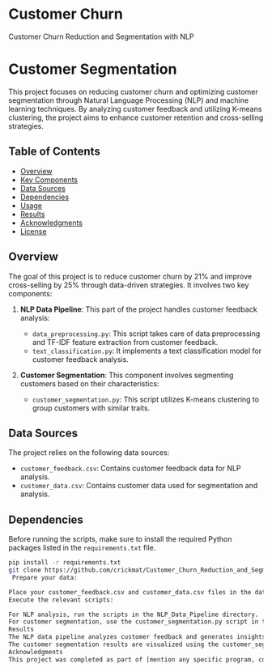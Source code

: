 # Customer Churn
Customer Churn Reduction and Segmentation with NLP
# Customer Segmentation



This project focuses on reducing customer churn and optimizing customer segmentation through Natural Language Processing (NLP) and machine learning techniques. By analyzing customer feedback and utilizing K-means clustering, the project aims to enhance customer retention and cross-selling strategies.

## Table of Contents

- [Overview](#overview)
- [Key Components](#key-components)
- [Data Sources](#data-sources)
- [Dependencies](#dependencies)
- [Usage](#usage)
- [Results](#results)
- [Acknowledgments](#acknowledgments)
- [License](#license)

## Overview

The goal of this project is to reduce customer churn by 21% and improve cross-selling by 25% through data-driven strategies. It involves two key components:

1. **NLP Data Pipeline**: This part of the project handles customer feedback analysis:
    - `data_preprocessing.py`: This script takes care of data preprocessing and TF-IDF feature extraction from customer feedback.
    - `text_classification.py`: It implements a text classification model for customer feedback analysis.

2. **Customer Segmentation**: This component involves segmenting customers based on their characteristics:
    - `customer_segmentation.py`: This script utilizes K-means clustering to group customers with similar traits.

## Data Sources

The project relies on the following data sources:

- `customer_feedback.csv`: Contains customer feedback data for NLP analysis.
- `customer_data.csv`: Contains customer data used for segmentation and analysis.

## Dependencies

Before running the scripts, make sure to install the required Python packages listed in the `requirements.txt` file.

```bash
pip install -r requirements.txt
git clone https://github.com/crickmat/Customer_Churn_Reduction_and_Segmentation.git
 Prepare your data:

Place your customer_feedback.csv and customer_data.csv files in the data directory.
Execute the relevant scripts:

For NLP analysis, run the scripts in the NLP_Data_Pipeline directory.
For customer segmentation, use the customer_segmentation.py script in the Customer_Segmentation directory.
Results
The NLP data pipeline analyzes customer feedback and generates insights, the results of which can be found in the output files.
The customer segmentation results are visualized using the customer_segmentation.py script.
Acknowledgments
This project was completed as part of [mention any specific program, course, or organization that you'd like to acknowledge].
